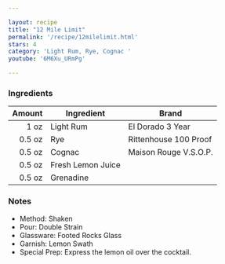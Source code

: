 ```yaml
---

layout: recipe
title: "12 Mile Limit"
permalink: '/recipe/12milelimit.html'
stars: 4
category: 'Light Rum, Rye, Cognac '
youtube: '6M6Xu_URmPg'

---
```


### Ingredients

| Amount | Ingredient            | Brand                 |
| -----: | ----------------- | --------------------- |
|   1 oz | Light Rum         | El Dorado 3 Year      |
| 0.5 oz | Rye               | Rittenhouse 100 Proof |
| 0.5 oz | Cognac            | Maison Rouge V.S.O.P. |
| 0.5 oz | Fresh Lemon Juice |
| 0.5 oz | Grenadine         |

### Notes

- Method: Shaken
- Pour: Double Strain
- Glassware: Footed Rocks Glass
- Garnish: Lemon Swath
- Special Prep: Express the lemon oil over the cocktail.


